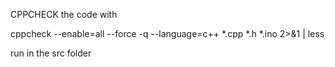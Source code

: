 CPPCHECK the code with

cppcheck --enable=all --force -q --language=c++  *.cpp *.h *.ino 2>&1 | less


run in the src folder